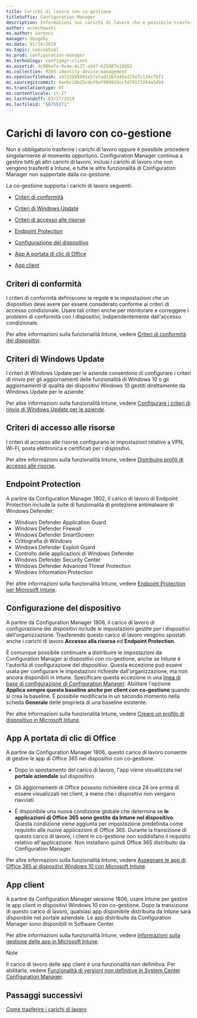 ```yaml
---
title: Carichi di lavoro con co-gestione
titleSuffix: Configuration Manager
description: Informazioni sui carichi di lavoro che è possibile trasferire da Configuration Manager a Microsoft Intune.
author: aczechowski
ms.author: aaroncz
manager: dougeby
ms.date: 01/14/2019
ms.topic: conceptual
ms.prod: configuration-manager
ms.technology: configmgr-client
ms.assetid: 4c90befe-9c4e-4c27-a947-625887e15052
ms.collection: M365-identity-device-management
ms.openlocfilehash: a3723595091e57a7ad2267a4da325e7c134c7bf1
ms.sourcegitcommit: 9aebc20b25cdef0af908918ccfd791f3264a5d94
ms.translationtype: HT
ms.contentlocale: it-IT
ms.lasthandoff: 03/27/2019
ms.locfileid: "56755271"
---
```

# <a name="co-management-workloads"></a>Carichi di lavoro con co-gestione

Non è obbligatorio trasferire i carichi di lavoro oppure è possibile procedere singolarmente al momento opportuno. Configuration Manager continua a gestire tutti gli altri carichi di lavoro, inclusi i carichi di lavoro che non vengono trasferiti a Intune, e tutte le altre funzionalità di Configuration Manager non supportate dalla co-gestione.

La co-gestione supporta i carichi di lavoro seguenti:

- [Criteri di conformità](#compliance-policies)  

- [Criteri di Windows Update](#windows-update-policies)  

- [Criteri di accesso alle risorse](#resource-access-policies)  

- [Endpoint Protection](#endpoint-protection)  

- [Configurazione del dispositivo](#device-configuration)  

- [App A portata di clic di Office](#office-click-to-run-apps)  

- [App client](#client-apps)  



## <a name="compliance-policies"></a>Criteri di conformità 

I criteri di conformità definiscono le regole e le impostazioni che un dispositivo deve avere per essere considerato conforme ai criteri di accesso condizionale. Usare tali criteri anche per monitorare e correggere i problemi di conformità con i dispositivi, indipendentemente dall'accesso condizionale. 

Per altre informazioni sulla funzionalità Intune, vedere [Criteri di conformità dei dispositivi](https://docs.microsoft.com/intune/device-compliance-get-started).  



## <a name="windows-update-policies"></a>Criteri di Windows Update

I criteri di Windows Update per le aziende consentono di configurare i criteri di rinvio per gli aggiornamenti delle funzionalità di Windows 10 o gli aggiornamenti di qualità dei dispositivi Windows 10 gestiti direttamente da Windows Update per le aziende. 

Per altre informazioni sulla funzionalità Intune, vedere [Configurare i criteri di rinvio di Windows Update per le aziende](https://docs.microsoft.com/intune/windows-update-for-business-configure).  



## <a name="resource-access-policies"></a>Criteri di accesso alle risorse

I criteri di accesso alle risorse configurano le impostazioni relative a VPN, Wi-Fi, posta elettronica e certificati per i dispositivi. 

Per altre informazioni sulla funzionalità Intune, vedere [Distribuire profili di accesso alle risorse](https://docs.microsoft.com/intune/device-profiles).



## <a name="endpoint-protection"></a>Endpoint Protection
<!--1357365-->

A partire da Configuration Manager 1802, il carico di lavoro di Endpoint Protection include la suite di funzionalità di protezione antimalware di Windows Defender: 

- Windows Defender Application Guard  
- Windows Defender Firewall  
- Windows Defender SmartScreen  
- Crittografia di Windows  
- Windows Defender Exploit Guard  
- Controllo delle applicazioni di Windows Defender  
- Windows Defender Security Center  
- Windows Defender Advanced Threat Protection  
- Windows Information Protection  

Per altre informazioni sulla funzionalità Intune, vedere [Endpoint Protection per Microsoft Intune](https://docs.microsoft.com/intune/endpoint-protection-windows-10).



## <a name="device-configuration"></a>Configurazione del dispositivo
<!--1357903-->

A partire da Configuration Manager 1806, il carico di lavoro di configurazione dei dispositivi include le impostazioni gestite per i dispositivi dell'organizzazione. Trasferendo questo carico di lavoro vengono spostati anche i carichi di lavoro **Accesso alla risorsa** ed **Endpoint Protection**.

È comunque possibile continuare a distribuire le impostazioni da Configuration Manager ai dispositivi con co-gestione, anche se Intune è l'autorità di configurazione del dispositivo. Questa eccezione può essere usata per configurare le impostazioni richieste dall'organizzazione, ma non ancora disponibili in Intune. Specificare questa eccezione in una [linea di base di configurazione di Configuration Manager](/sccm/compliance/deploy-use/create-configuration-baselines). Abilitare l'opzione **Applica sempre questa baseline anche per client con co-gestione** quando si crea la baseline. È possibile modificarla in un secondo momento nella scheda **Generale** delle proprietà di una baseline esistente.  

Per altre informazioni sulla funzionalità Intune, vedere [Creare un profilo di dispositivo in Microsoft Intune](https://docs.microsoft.com/intune/device-profile-create).  



## <a name="office-click-to-run-apps"></a>App A portata di clic di Office
<!--1357841-->

A partire da Configuration Manager 1806, questo carico di lavoro consente di gestire le app di Office 365 nei dispositivi con co-gestione. 

- Dopo lo spostamento del carico di lavoro, l'app viene visualizzata nel **portale aziendale** sul dispositivo  

- Gli aggiornamenti di Office possono richiedere circa 24 ore prima di essere visualizzati nei client, a meno che i dispositivi non vengano riavviati  

- È disponibile una nuova condizione globale che determina se **le applicazioni di Office 365 sono gestite da Intune nel dispositivo**. Questa condizione viene aggiunta per impostazione predefinita come requisito alle nuove applicazioni di Office 365. Durante la transizione di questo carico di lavoro, i client in co-gestione non soddisfano il requisito relativo all'applicazione. Non installano quindi Office 365 distribuito da Configuration Manager.  

Per altre informazioni sulla funzionalità Intune, vedere [Assegnare le app di Office 365 ai dispositivi Windows 10 con Microsoft Intune](https://docs.microsoft.com/intune/apps-add-office365). 



## <a name="client-apps"></a>App client
<!--1357892-->

A partire da Configuration Manager versione 1806, usare Intune per gestire le app client in dispositivi Windows 10 con co-gestione. Dopo la transizione di questo carico di lavoro, qualsiasi app disponibile distribuita da Intune sarà disponibile nel portale aziendale. Le app distribuite da Configuration Manager sono disponibili in Software Center.

Per altre informazioni sulla funzionalità Intune, vedere [Informazioni sulla gestione delle app in Microsoft Intune](https://docs.microsoft.com/intune/app-management). 

> [!Note]  
> Il carico di lavoro delle app client è una funzionalità non definitiva. Per abilitarla, vedere [Funzionalità di versioni non definitive in System Center Configuration Manager](/sccm/core/servers/manage/pre-release-features).  



## <a name="next-steps"></a>Passaggi successivi

[Come trasferire i carichi di lavoro](/sccm/comanage/how-to-switch-workloads)  


